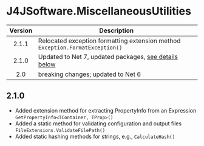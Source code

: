 # J4JSoftware.MiscellaneousUtilities

|Version|Description|
|:-----:|-----------|
|2.1.1|Relocated exception formatting extension method `Exception.FormatException()`|
|2.1.0|Updated to Net 7, updated packages, [see details below](#210)|
|2.0|breaking changes; updated to Net 6|

## 2.1.0

- Added extension method for extracting PropertyInfo from an Expression `GetPropertyInfo<TContainer, TProp>()`
- Added a static method for validating configuration and output files `FileExtensions.ValidateFilePath()`
- Added static hashing methods for strings, e.g., `CalculateHash()`
